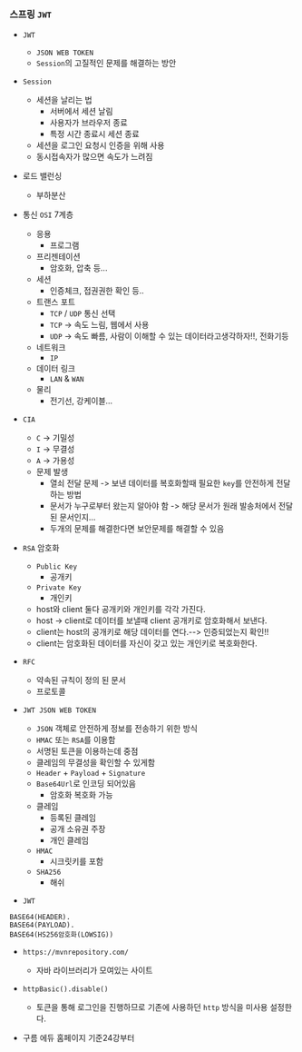 ### 스프링 `JWT`

- `JWT`
    + `JSON WEB TOKEN`
    + `Session`의 고질적인 문제를 해결하는 방안

- `Session`
    + 세션을 날리는 법
        * 서버에서 세션 날림
        * 사용자가 브라우저 종료
        * 특정 시간 종료시 세션 종료
    + 세션을 로그인 요청시 인증을 위해 사용
    + 동시접속자가 많으면 속도가 느려짐

- 로드 밸런싱
    + 부하분산

- 통신 `OSI` 7계층
    + 응용
        * 프로그램
    + 프리젠테이션
        * 암호화, 압축 등...
    + 세션
        * 인증체크, 접권권한 확인 등..
    + 트랜스 포트
        * `TCP` / `UDP` 통신 선택
        * `TCP` -> 속도 느림, 웹에서 사용
        * `UDP` -> 속도 빠름, 사람이 이해할 수 있는 데이터라고생각하자!!, 전화기등
    + 네트워크
        * `IP`
    + 데이터 링크
        * `LAN` & `WAN`
    + 물리
        * 전기선, 강케이블...

- `CIA`
    + `C` -> 기밀성
    + `I` -> 무결성
    + `A` -> 가용성
    - 문제 발생
        * 열쇠 전달 문제 -> 보낸 데이터를 복호화할때 필요한 `key`를 안전하게 전달하는 방법
        * 문서가 누구로부터 왔는지 알아야 함 -> 해당 문서가 원래 발송처에서 전달된 문서인지...
        * 두개의 문제를 해결한다면 보안문제를 해결할 수 있음

- `RSA` 암호화
    + `Public Key` 
        * 공개키
    + `Private Key`
        * 개인키
    + host와 client 둘다 공개키와 개인키를 각각 가진다.
    + host -> client로 데이터를 보낼때 client 공개키로 암호화해서 보낸다.
    + client는 host의 공개키로 해당 데이터를 연다.--> 인증되었는지 확인!!
    + client는 암호화된 데이터를 자신이 갖고 있는 개인키로 복호화한다.
    
- `RFC`
    + 약속된 규칙이 정의 된 문서
    + 프로토콜

- `JWT JSON WEB TOKEN`
    + `JSON` 객체로 안전하게 정보를 전송하기 위한 방식
    + `HMAC` 또는 `RSA`를 이용함
    + 서명된 토큰을 이용하는데 중점
    + 클레임의 무결성을 확인할 수 있게함
    + `Header` + `Payload` + `Signature`
    + `Base64Url`로 인코딩 되어있음
        * 암호화 복호화 가능
    + 클레임
        * 등록된 클레임
        * 공개 소유권 주장
        * 개인 클레임
    + `HMAC`
        * 시크릿키를 포함
    + `SHA256`
        * 해쉬

- `JWT`
```
BASE64(HEADER).
BASE64(PAYLOAD).
BASE64(HS256암호화(LOWSIG))
```        

- `https://mvnrepository.com/`
    + 자바 라이브러리가 모여있는 사이트

- `httpBasic().disable()`
    + 토큰을 통해 로그인을 진행하므로 기존에 사용하던 `http` 방식을 미사용 설정한다.

- 구름 에듀 홈페이지 기준24강부터